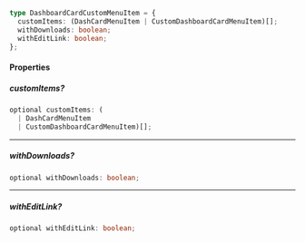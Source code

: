 ```ts
type DashboardCardCustomMenuItem = {
  customItems: (DashCardMenuItem | CustomDashboardCardMenuItem)[];
  withDownloads: boolean;
  withEditLink: boolean;
};
```

#### Properties

##### customItems?

```ts
optional customItems: (
  | DashCardMenuItem
  | CustomDashboardCardMenuItem)[];
```

***

##### withDownloads?

```ts
optional withDownloads: boolean;
```

***

##### withEditLink?

```ts
optional withEditLink: boolean;
```
